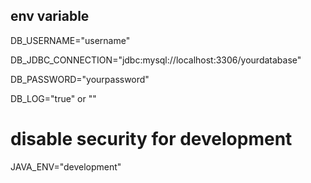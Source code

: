 ## env variable

DB_USERNAME="username"


DB_JDBC_CONNECTION="jdbc:mysql://localhost:3306/yourdatabase"



DB_PASSWORD="yourpassword"



DB_LOG="true" or "" 


# disable security for development
JAVA_ENV="development"


